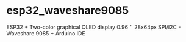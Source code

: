 # esp32_waveshare9085
ESP32 +  Two-color graphical OLED display 0.96 '' 28x64px SPI/I2C - Waveshare 9085 + Arduino IDE
